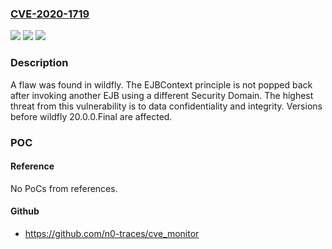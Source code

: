 ### [CVE-2020-1719](https://cve.mitre.org/cgi-bin/cvename.cgi?name=CVE-2020-1719)
![](https://img.shields.io/static/v1?label=Product&message=Wildfly&color=blue)
![](https://img.shields.io/static/v1?label=Version&message=n%2Fa&color=blue)
![](https://img.shields.io/static/v1?label=Vulnerability&message=CWE-270&color=brighgreen)

### Description

A flaw was found in wildfly. The EJBContext principle is not popped back after invoking another EJB using a different Security Domain. The highest threat from this vulnerability is to data confidentiality and integrity. Versions before wildfly 20.0.0.Final are affected.

### POC

#### Reference
No PoCs from references.

#### Github
- https://github.com/n0-traces/cve_monitor

